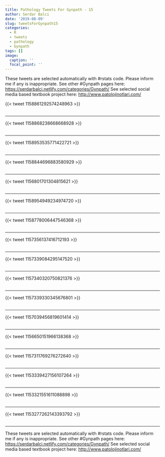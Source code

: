 ```yaml
---
title: Pathology Tweets For Gynpath - 15
author: Serdar Balci
date: '2019-08-09'
slug: tweetsForGynpath15
categories:
  - R
  - tweets
  - pathology
  - Gynpath
tags: []
image:
  caption: ''
  focal_point: ''
---
```



These tweets are selected automatically with #rstats code. Please inform me if any is inappropriate.
See other #Gynpath pages here: https://serdarbalci.netlify.com/categories/Gynpath/ 
See selected social media based textbook project here: http://www.patolojinotlari.com/

{{< tweet 1158861292574248963 >}}
<br>
<br>
<hr>
{{< tweet 1158868238668668928 >}}
<br>
<br>
<hr>
{{< tweet 1158953535771422721 >}}
<br>
<br>
<hr>
{{< tweet 1158844696883580929 >}}
<br>
<br>
<hr>
{{< tweet 1156801701304815621 >}}
<br>
<br>
<hr>
{{< tweet 1158954949234974720 >}}
<br>
<br>
<hr>
{{< tweet 1158778006447546368 >}}
<br>
<br>
<hr>
{{< tweet 1157356137416712193 >}}
<br>
<br>
<hr>
{{< tweet 1157339084295147520 >}}
<br>
<br>
<hr>
{{< tweet 1157340320750821376 >}}
<br>
<br>
<hr>
{{< tweet 1157339330345676801 >}}
<br>
<br>
<hr>
{{< tweet 1157039456819601414 >}}
<br>
<br>
<hr>
{{< tweet 1156650151966138368 >}}
<br>
<br>
<hr>
{{< tweet 1157311769276272640 >}}
<br>
<br>
<hr>
{{< tweet 1153339427156107264 >}}
<br>
<br>
<hr>
{{< tweet 1153321551611088898 >}}
<br>
<br>
<hr>
{{< tweet 1153277262143393792 >}}
<br>
<br>
<hr>


These tweets are selected automatically with #rstats code. Please inform me if any is inappropriate.
See other #Gynpath pages here: https://serdarbalci.netlify.com/categories/Gynpath/ 
See selected social media based textbook project here: http://www.patolojinotlari.com/

